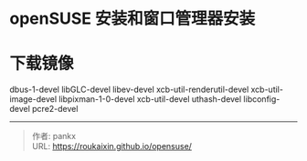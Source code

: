 # openSUSE 安装和窗口管理器安装


# 下载镜像

dbus-1-devel
libGLC-devel
libev-devel
xcb-util-renderutil-devel
xcb-util-image-devel
libpixman-1-0-devel
xcb-util-devel
uthash-devel
libconfig-devel
pcre2-devel

---

> 作者: pankx  
> URL: https://roukaixin.github.io/opensuse/  

